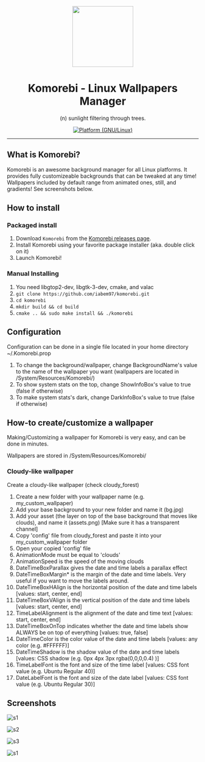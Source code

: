 <p align="center"><img src="https://raw.githubusercontent.com/iabem97/komorebi/master/screenshots/komorebi-icon.png" width="160"></p>
<h1 align="center">Komorebi - Linux Wallpapers Manager</h1>
<p align="center">(n) sunlight filtering through trees.</p>


<p align="center">
	<a href="http://www.kernel.org"><img alt="Platform (GNU/Linux)" src="https://img.shields.io/badge/platform-GNU/Linux-blue.svg"></a>
</p>

---
## What is Komorebi?
Komorebi is an awesome background manager for all Linux platforms.
It provides fully customizeable backgrounds that can be tweaked at any time!
Wallpapers included by default range from animated ones, still, and gradients!
See screenshots below.


## How to install

### Packaged install

1. Download `Komorebi` from the [Komorebi releases page](https://github.com/iabem97/komorebi/releases).
2. Install Komorebi using your favorite package installer (aka. double click on it)
3. Launch Komorebi!

### Manual Installing

1. You need libgtop2-dev, libgtk-3-dev, cmake, and valac
1. `git clone https://github.com/iabem97/komorebi.git`
2. `cd komorebi`
3. `mkdir build && cd build`
4. `cmake .. && sudo make install && ./komorebi`

## Configuration

Configuration can be done in a single file located in your home directory ~/.Komorebi.prop

1. To change the background/wallpaper, change BackgroundName's value to the name of the wallpaper you want (wallpapers are located in /System/Resources/Komorebi/)
2. To show system stats on the top, change ShowInfoBox's value to true (false if otherwise)
3. To make system stats's dark, change DarkInfoBox's value to true (false if otherwise)

## How-to create/customize a wallpaper

Making/Customizing a wallpaper for Komorebi is very easy, and can be done in minutes.

Wallpapers are stored in /System/Resources/Komorebi/

### Cloudy-like wallpaper

Create a cloudy-like wallpaper (check cloudy_forest)

1. Create a new folder with your wallpaper name (e.g. my_custom_wallpaper)
2. Add your base background to your new folder and name it (bg.jpg)
3. Add your asset (the layer on top of the base background that moves like clouds), and name it (assets.png) [Make sure it has a transparent channel]
4. Copy 'config' file from cloudy_forest and paste it into your my_custom_wallpaper folder
5. Open your copied 'config' file
6. AnimationMode must be equal to 'clouds'
7. AnimationSpeed is the speed of the moving clouds
8. DateTimeBoxParallax gives the date and time labels a parallax effect
9. DateTimeBoxMargin* is the margin of the date and time labels. Very useful if you want to move the labels around.
10. DateTimeBoxHAlign is the horizontal position of the date and time labels [values: start, center, end]
11. DateTimeBoxVAlign is the vertical position of the date and time labels [values: start, center, end]
12. TimeLabelAlignment is the alignment of the date and time text [values: start, center, end]
13. DateTimeBoxOnTop indicates whether the date and time labels show ALWAYS be on top of everything [values: true, false]
14. DateTimeColor is the color value of the date and time labels [values: any color (e.g. #FFFFFF)]
15. DateTimeShadow is the shadow value of the date and time labels [values: CSS shadow (e.g. 0px 4px 3px rgba(0,0,0,0.4) )]
16. TimeLabelFont is the font and size of the time label [values: CSS font value (e.g. Ubuntu Regular 40)]
17. DateLabelFont is the font and size of the date label [values: CSS font value (e.g. Ubuntu Regular 30)]

## Screenshots

![s1](https://raw.githubusercontent.com/iabem97/komorebi/master/screenshots/forest-min.png)

![s2](https://raw.githubusercontent.com/iabem97/komorebi/master/screenshots/mountain-min.png)

![s3](https://raw.githubusercontent.com/iabem97/komorebi/master/screenshots/sand-min.png)

![s1](https://raw.githubusercontent.com/iabem97/komorebi/master/screenshots/sunny-min.png)
